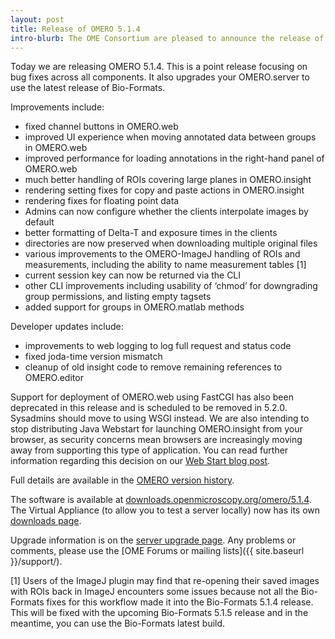 ```yaml
---
layout: post
title: Release of OMERO 5.1.4
intro-blurb: The OME Consortium are pleased to announce the release of OMERO 5.1.4
---
```

Today we are releasing OMERO 5.1.4. This is a point release focusing on bug fixes across all components. It also upgrades your OMERO.server to use the latest release of Bio-Formats.

Improvements include:

* fixed channel buttons in OMERO.web
* improved UI experience when moving annotated data between groups in OMERO.web
* improved performance for loading annotations in the right-hand panel of OMERO.web
* much better handling of ROIs covering large planes in OMERO.insight
* rendering setting fixes for copy and paste actions in OMERO.insight
* rendering fixes for floating point data
* Admins can now configure whether the clients interpolate images by default
* better formatting of Delta-T and exposure times in the clients
* directories are now preserved when downloading multiple original files
* various improvements to the OMERO-ImageJ handling of ROIs and measurements, including the ability to name measurement tables [1]
* current session key can now be returned via the CLI
* other CLI improvements including usability of ‘chmod’ for downgrading group permissions, and listing empty tagsets
* added support for groups in OMERO.matlab methods

Developer updates include:

* improvements to web logging to log full request and status code
* fixed joda-time version mismatch
* cleanup of old insight code to remove remaining references to OMERO.editor

Support for deployment of OMERO.web using FastCGI has also been deprecated in this release and is scheduled to be removed in 5.2.0. Sysadmins should move to using WSGI instead. We are also intending to stop distributing Java Webstart for launching OMERO.insight from your browser, as security concerns mean browsers are increasingly moving away from supporting this type of application. You can read further information regarding this decision on our [Web Start blog post](http://blog.openmicroscopy.org/tech-issues/future-plans/2015/09/23/java-web-start/).

Full details are available in the [OMERO version history](http://www.openmicroscopy.org/site/support/omero5.1/users/history.html).

The software is available at [downloads.openmicroscopy.org/omero/5.1.4](http://downloads.openmicroscopy.org/omero/5.1.4).
The Virtual Appliance (to allow you to test a server locally) now has its own [downloads page](http://downloads.openmicroscopy.org/omero-virtual-appliance/5.1.4/).

Upgrade information is on the [server upgrade page](http://www.openmicroscopy.org/site/support/omero5.1/sysadmins/server-upgrade.html).
Any problems or comments, please use the [OME Forums or mailing lists]({{ site.baseurl }}/support/).

[1] Users of the ImageJ plugin may find that re-opening their saved images with ROIs back in ImageJ encounters some issues because not all the Bio-Formats fixes for this workflow made it into the Bio-Formats 5.1.4 release. This will be fixed with the upcoming Bio-Formats 5.1.5 release and in the meantime, you can use the Bio-Formats latest build.
